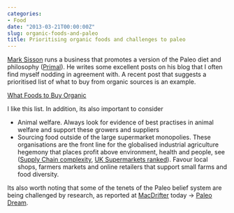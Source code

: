 ```yaml
---
categories:
- Food
date: "2013-03-21T00:00:00Z"
slug: organic-foods-and-paleo
title: Prioritising organic foods and challenges to paleo
---
```

[Mark Sisson][marksdailyapple] runs a business that promotes a version of the Paleo diet and philosophy ([Primal][marksdailyapple 2]). He writes some excellent posts on his blog that I often find myself nodding in agreement with. A recent post that suggests a prioritised list of what to buy from organic sources is an example.

[What Foods to Buy Organic][marksdailyapple 3]

I like this list. In addition, its also important to consider

  - Animal welfare. Always look for evidence of best practises in animal welfare and support these growers and suppliers
  - Sourcing food outside of the large supermarket monopolies. These organisations are the front line for the globalised industrial agriculture hegemony that places profit above environment, health and people, see ([Supply Chain complexity][eurekastreet], [UK Supermarkets ranked][ethicalconsumer]). Favour local shops, farmers markets and online retailers that support small farms and food diversity.

Its also worth noting that some of the tenets of the Paleo belief system are being challenged by research, as reported at [MacDrifter][macdrifter] today -\> [Paleo Dream][macdrifter 2].

[ethicalconsumer]: http://www.ethicalconsumer.org/buyersguides/food/supermarkets.aspx
[eurekastreet]: http://www.eurekastreet.com.au/article.aspx?aeid=25578
[macdrifter]: http://www.macdrifter.com
[macdrifter 2]: http://www.macdrifter.com/2013/03/paleo-dream-link.html
[marksdailyapple]: http://www.marksdailyapple.com/about-2/mark-sisson
[marksdailyapple 2]: http://www.marksdailyapple.com/primal-blueprint-101
[marksdailyapple 3]: http://www.marksdailyapple.com/top-9-most-important-foods-to-buy-organic
